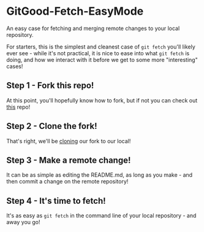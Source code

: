 # GitGood-Fetch-EasyMode
An easy case for fetching and merging remote changes to your local repository.

For starters, this is the simplest and cleanest case of `git fetch` you'll likely ever see - while it's not practical, it is nice to ease into what `git fetch` is doing, and how we interact with it before we get to some more "interesting" cases!

## Step 1 - Fork this repo!

At this point, you'll hopefully know how to fork, but if not you can check out [this](https://github.com/chris-alexiuk/GitGood-Forking) repo!

## Step 2 - Clone the fork! 

That's right, we'll be [cloning](https://github.com/chris-alexiuk/GitGood-Cloning) our fork to our local!

## Step 3 - Make a remote change!

It can be as simple as editing the README.md, as long as you make - and then commit a change on the remote repository!

## Step 4 - It's time to fetch!

It's as easy as `git fetch` in the command line of your local repository - and away you go!
